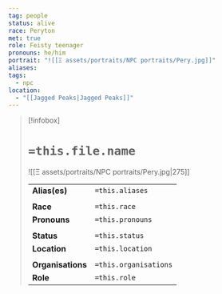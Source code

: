 ```yaml
---
tag: people
status: alive
race: Peryton
met: true
role: Feisty teenager
pronouns: he/him
portrait: "![[Ξ assets/portraits/NPC portraits/Pery.jpg]]"
aliases: 
tags:
  - npc
location:
  - "[[Jagged Peaks|Jagged Peaks]]"
---
```


> [!infobox] 
> 
> # `=this.file.name`
> ![[Ξ assets/portraits/NPC portraits/Pery.jpg|275]]
> 
> | | |
> | --- | --- |
> | **Alias(es)** | `=this.aliases` |
> | | | 
> | **Race** | `=this.race` |
> | **Pronouns** | `=this.pronouns` |
> | | | 
> | **Status** | `=this.status` | 
> | **Location** | `=this.location` |
> | | | 
> | **Organisations** | `=this.organisations` |
> | **Role** | `=this.role` |



